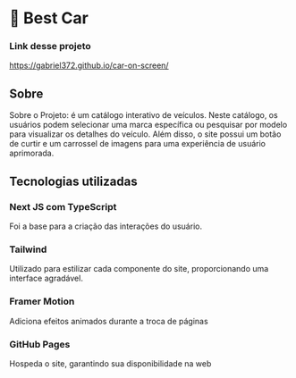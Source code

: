 # 🚗 Best Car

### Link desse projeto
https://gabriel372.github.io/car-on-screen/

## Sobre
Sobre o Projeto: é um catálogo interativo de veículos. Neste catálogo, os usuários podem selecionar uma marca específica ou pesquisar por modelo para visualizar os detalhes do veículo. Além disso, o site possui um botão de curtir e um carrossel de imagens para uma experiência de usuário aprimorada.

## Tecnologias utilizadas

### Next JS com TypeScript
Foi a base para a criação das interações do usuário.

### Tailwind
Utilizado para estilizar cada componente do site, proporcionando uma interface agradável.

### Framer Motion
Adiciona efeitos animados durante a troca de páginas

### GitHub Pages
Hospeda o site, garantindo sua disponibilidade na web




